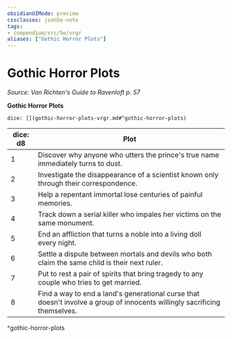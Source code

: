 ```yaml
---
obsidianUIMode: preview
cssclasses: json5e-note
tags:
- compendium/src/5e/vrgr
aliases: ["Gothic Horror Plots"]
---
```

# Gothic Horror Plots
*Source: Van Richten's Guide to Ravenloft p. 57* 

**Gothic Horror Plots**

`dice: [](gothic-horror-plots-vrgr.md#^gothic-horror-plots)`

| dice: d8 | Plot |
|----------|------|
| 1 | Discover why anyone who utters the prince's true name immediately turns to dust. |
| 2 | Investigate the disappearance of a scientist known only through their correspondence. |
| 3 | Help a repentant immortal lose centuries of painful memories. |
| 4 | Track down a serial killer who impales her victims on the same monument. |
| 5 | End an affliction that turns a noble into a living doll every night. |
| 6 | Settle a dispute between mortals and devils who both claim the same child is their next ruler. |
| 7 | Put to rest a pair of spirits that bring tragedy to any couple who tries to get married. |
| 8 | Find a way to end a land's generational curse that doesn't involve a group of innocents willingly sacrificing themselves. |
^gothic-horror-plots